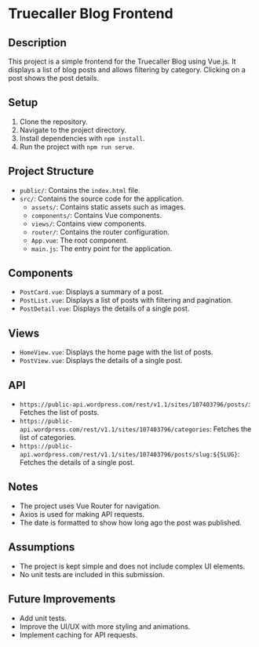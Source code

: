 # Truecaller Blog Frontend

## Description

This project is a simple frontend for the Truecaller Blog using Vue.js. It displays a list of blog posts and allows filtering by category. Clicking on a post shows the post details.

## Setup

1. Clone the repository.
2. Navigate to the project directory.
3. Install dependencies with `npm install`.
4. Run the project with `npm run serve`.

## Project Structure

- `public/`: Contains the `index.html` file.
- `src/`: Contains the source code for the application.
  - `assets/`: Contains static assets such as images.
  - `components/`: Contains Vue components.
  - `views/`: Contains view components.
  - `router/`: Contains the router configuration.
  - `App.vue`: The root component.
  - `main.js`: The entry point for the application.

## Components

- `PostCard.vue`: Displays a summary of a post.
- `PostList.vue`: Displays a list of posts with filtering and pagination.
- `PostDetail.vue`: Displays the details of a single post.

## Views

- `HomeView.vue`: Displays the home page with the list of posts.
- `PostView.vue`: Displays the details of a single post.

## API

- `https://public-api.wordpress.com/rest/v1.1/sites/107403796/posts/`: Fetches the list of posts.
- `https://public-api.wordpress.com/rest/v1.1/sites/107403796/categories`: Fetches the list of categories.
- `https://public-api.wordpress.com/rest/v1.1/sites/107403796/posts/slug:${SLUG}`: Fetches the details of a single post.

## Notes

- The project uses Vue Router for navigation.
- Axios is used for making API requests.
- The date is formatted to show how long ago the post was published.

## Assumptions

- The project is kept simple and does not include complex UI elements.
- No unit tests are included in this submission.

## Future Improvements

- Add unit tests.
- Improve the UI/UX with more styling and animations.
- Implement caching for API requests.
